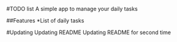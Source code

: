 #TODO list
A simple app to manage your daily tasks

##Features
*List of daily tasks

#Updating
Updating README
Updating README for second time


